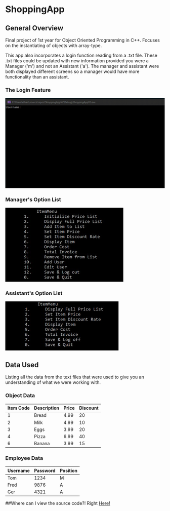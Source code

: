 # ShoppingApp

## General Overview
Final project of 1st year for Object Oriented Programming in C++. Focuses on the instantiating of objects with array-type.

This app also incorporates a login function reading from a .txt file. These .txt files could be updated with new information
provided you were a Manager ('m') and not an Assistant ('a'). The manager and assistant were both displayed different screens
so a manager would have more functionality than an assistant.

### The Login Feature
![Requires username and password to access app portal](LoginSystem.gif)

### Manager's Option List
![Basic feature list with the ability to add and delete items and employees from the database](ManagerList.jpg)

### Assistant's Option List
![Barebones feature list, minimal functionaility](AssistantList.jpg)

## Data Used
Listing all the data from the text files that were used to give you an understanding of what we were working with.

### Object Data
| Item Code | Description | Price | Discount |
|-----------|-------------|-------|----------|
| 1	        |  Bread	    | 4.99	|  20	     |
| 2	        |  Milk	      | 4.99	|  10	     |
| 3	        |  Eggs	      | 3.99	|  20	     |
| 4	        |  Pizza	    | 6.99	|  40	     |
| 6	        |  Banana	    | 3.99	|  15	     |


### Employee Data
| Username | Password | Position | 
|----------|----------|----------|
|Tom	     |1234	    |M	       |
|Fred	     |9876	    |A	       |
|Ger	     |4321	    |A	       |

##Where can I view the source code?!
Right [Here!](https://pastebin.com/148NTDcy)
